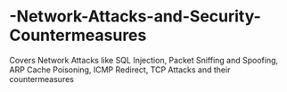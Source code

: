 # -Network-Attacks-and-Security-Countermeasures
Covers Network Attacks like SQL Injection, Packet Sniffing and Spoofing, ARP Cache Poisoning, ICMP Redirect, TCP Attacks and their countermeasures
